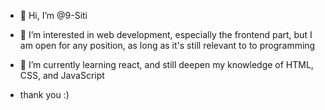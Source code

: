 - 👋 Hi, I’m @9-Siti
- 👀 I’m interested in web development, especially the frontend part, but I am open for any position, as long as it's still relevant to to programming
- 🌱 I’m currently learning react, and still deepen my knowledge of HTML, CSS, and JavaScript

- thank you :)

<!---
9-Siti/9-Siti is a ✨ special ✨ repository because its `README.md` (this file) appears on your GitHub profile.
You can click the Preview link to take a look at your changes.
--->
